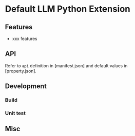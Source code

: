 # Default LLM Python Extension

<!-- Brief introduction for the extension -->

## Features

<!-- Main features introduction -->

- xxx features

## API

Refer to `api` definition in [manifest.json] and default values in [property.json].

<!-- Additional API.md can be referred to if extra introduction needed -->

## Development

### Build

<!-- Build dependencies and steps -->

### Unit test

<!-- How to do unit test for the extension -->

## Misc

<!-- Others if applicable -->

